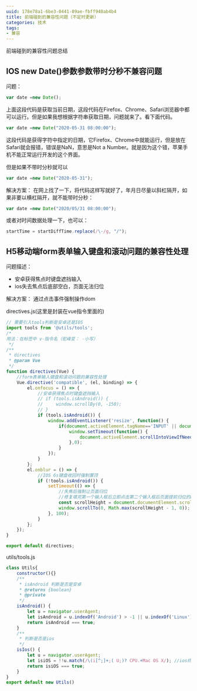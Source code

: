 ```yaml
---
uuid: 178e78a1-6be3-0441-89ae-fbff948ab4b4
title: 前端碰到的兼容性问题（不定时更新）
categories: 技术
tags: 
- 兼容
---
```

前端碰到的兼容性问题总结
## IOS new Date()参数参数带时分秒不兼容问题
问题：
```js
var date =new Date();
```
上面这段代码是获取当前日期，这段代码在Firefox、Chrome、Safari浏览器中都可以运行。但是如果我想根据字符串获取日期，问题就来了。看下面代码。
```js
var date =new Date("2020-05-31 08:00:00");
```
这段代码是获得字符中指定的日期，它Firefox、Chrome中就能运行，但是放在Safari就会报错，错误是NaN，意思是Not a Number。就是因为这个错，苹果手机不能正常运行开发的这个界面。

但是如果不带时分秒就可以
```js
var date =new Date("2020-05-31");
```
解决方案：
在网上找了一下，将代码这样写就好了，年月日尽量以斜杠隔开，如果非要以横杠隔开，就不能带时分秒：
```js
var date =new Date("2020/05/31 08:00:00");
```
或者对时间数据处理一下，也可以：
```js
startTime = startDiffTime.replace(/\-/g, "/");
```
## H5移动端form表单输入键盘和滚动问题的兼容性处理
问题描述：
- 安卓获得焦点时键盘遮挡输入
- ios失去焦点后底部空白，页面无法归位

解决方案：
通过点击事件强制操作dom

directives.js(这里是封装在vue指令里面的)
```js
// 需要引入tools判断是安卓还是IOS
import tools from '@utils/tools';
/*
用法：在标签中 v-指令名（驼峰变： -小写）
 */
/**
 * directives
 * @param Vue
 */
function directives(Vue) {
    //form表单输入键盘和滚动问题的兼容性处理
    Vue.directive('compatible', (el, binding) => {
        el.onfocus = () => {
            //安卓获得焦点时键盘遮挡输入
            // if (tools.isAndroid()) {
            //     window.scrollBy(0, -150);
            // }
            if (tools.isAndroid()) {
                window.addEventListener('resize', function() {
                    if(document.activeElement.tagName=='INPUT' || document.activeElement.tagName=='TEXTAREA') {
                        window.setTimeout(function() {
                            document.activeElement.scrollIntoViewIfNeeded();
                        },0);
                    }
                });
            }
        };
        el.onblur = () => {
            //IOS 6s键盘收回时强制置顶
            if (!tools.isAndroid()) {
                setTimeout(() => {
                    //失焦后强制让页面归位
                    //修复填完第一个输入框后立即点击第二个输入框后页面提前归位的bug
                    const scrollHeight = document.documentElement.scrollTop || document.body.scrollTop || 0;
                    window.scrollTo(0, Math.max(scrollHeight - 1, 0));
                }, 100);
            }
        };
    });
}

export default directives;
```
utils/tools.js
```js
class Utils{
    constructor(){}
    /**
     * isAndroid 判断是否是安卓
     * @returns {boolean}
     * @private
     */
    isAndroid() {
        let u = navigator.userAgent;
        let isAndroid = u.indexOf('Android') > -1 || u.indexOf('Linux') > -1; //android终端或者uc浏览器
        return isAndroid === true;
    }
    /**
     * 判断是否是ios
     */
    isIos() {
        let u = navigator.userAgent;
        let isiOS = !!u.match(/\(i[^;]+;( U;)? CPU.+Mac OS X/); //ios终端
        return isiOS === true;
    }
}
export default new Utils()
```